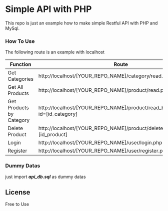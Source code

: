 # Simple API with PHP

This repo is just an example how to make simple Restful API with PHP and MySql.

### How To Use
The following route is an example with localhost

| Function | Route |
| ------ | ------ |
| Get Categories | http://localhost/[YOUR_REPO_NAME]/category/read.php|
| Get All Products | http://localhost/[YOUR_REPO_NAME]/product/read.php|
| Get Products by Category | http://localhost/[YOUR_REPO_NAME]/product/read_by_category.php?id=[id_category] |
| Delete Product | http://localhost/[YOUR_REPO_NAME]/product/delete.php?id=[id_product] |
| Login | http://localhost/[YOUR_REPO_NAME]/user/login.php |
| Register | http://localhost/[YOUR_REPO_NAME]/user/register.php |

### Dummy Datas
just import **_api_db.sql_** as dummy datas

License
----
Free to Use
